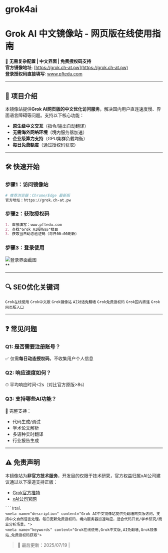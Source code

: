 # grok4ai
# Grok AI 中文镜像站 - 网页版在线使用指南

🚀 **无需复杂配置 | 中文界面 | 免费授权码支持**  
**官方镜像地址**: [https://grok.ch-at.pw](https://grok.ch-at.pw)  
**登录授权码直接填写**: www.pftedu.com

---

## 🌟 项目介绍
本镜像站提供**Grok AI网页版的中文优化访问服务**，解决国内用户直连速度慢、界面语言障碍等问题。支持以下核心功能：
- **原生级中文交互**（指令/输出自动翻译）
- **无需海外网络环境**（境内服务器加速）
- **企业级算力支持**（GPU集群负载均衡）
- **每日免费额度**（通过授权码获取）

---

## 🛠 快速开始
### 步骤1：访问镜像站
```bash
# 推荐浏览器：Chrome/Edge 最新版
官方地址：https://grok.ch-at.pw
```

### 步骤2：获取授权码
```markdown
1. 直接填写：www.pftedu.com
2. 查找"Grok AI授权码"栏目
3. 获取当日动态验证码（每日00:00刷新）
```


### 步骤3：登录使用
![登录界面截图](https://github.com/user-attachments/assets/450b7cde-331f-45ef-9311-509693904567)  
**

---

## 🔍 SEO优化关键词
`Grok在线使用` `Grok中文版` `Grok镜像站` `AI对话免翻墙` `Grok免费授权码` `Grok国内直连` `Grok网页版入口`

---

## ❓ 常见问题
### Q1: 是否需要注册账号？
✅ 仅需**每日动态授权码**，不收集用户个人信息

### Q2: 响应速度如何？
⏱ 平均响应时间<2s（对比官方原版>8s）

### Q3: 支持哪些AI功能？
🧠 完整支持：
- 代码生成/调试
- 学术论文解析
- 多语种实时翻译
- 行业报告生成

---

## ⚠️ 免责声明
本镜像站为**非官方技术服务**，开发目的仅限于技术研究，官方权益归属xAI公司建议通过以下渠道支持正版：
- [Grok官方推特](https://twitter.com/grok)
- [xAI公司官网](https://x.ai/)
``` 
```html
<meta name="description" content="Grok AI中文镜像站提供免翻墙网页版访问，支持中文自然语言处理。每日更新免费授权码，境内服务器加速响应，适合代码开发/学术研究/商业分析场景。">
<meta name="keywords" content="Grok在线使用,Grok中文版,AI免翻墙,Grok镜像站,免费授权码获取">
``` 

> 🔄 最后更新：2025/07/19 |
```
